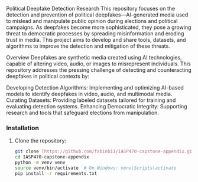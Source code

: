 Political Deepfake Detection Research
This repository focuses on the detection and prevention of political deepfakes—AI-generated media used to mislead and manipulate public opinion during elections and political campaigns. As deepfakes become more sophisticated, they pose a growing threat to democratic processes by spreading misinformation and eroding trust in media. This project aims to develop and share tools, datasets, and algorithms to improve the detection and mitigation of these threats.

Overview
Deepfakes are synthetic media created using AI technologies, capable of altering video, audio, or images to misrepresent individuals. This repository addresses the pressing challenge of detecting and counteracting deepfakes in political contexts by:

Developing Detection Algorithms: Implementing and optimizing AI-based models to identify deepfakes in video, audio, and multimodal media.
Curating Datasets: Providing labeled datasets tailored for training and evaluating detection systems.
Enhancing Democratic Integrity: Supporting research and tools that safeguard elections from manipulation.
### Installation
1. Clone the repository:
   ```bash
   git clone [https://github.com/fabinb11/IASP470-capstone-appendix.git]
   cd IASP470-capstone-appendix
   python -m venv venv
   source venv/bin/activate  # On Windows: venv\Scripts\activate
   pip install -r requirements.txt
